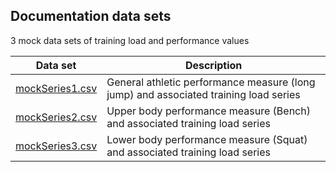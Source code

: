 ## Documentation data sets

3 mock data sets of training load and performance values

| Data set | Description |
|-|-|
| [mockSeries1.csv](mockSeries1.csv) | General athletic performance measure (long jump) and associated training load series |
| [mockSeries2.csv](mockSeries2.csv) | Upper body performance measure (Bench) and associated training load series |
| [mockSeries3.csv](mockSeries3.csv) | Lower body performance measure (Squat) and associated training load series |
